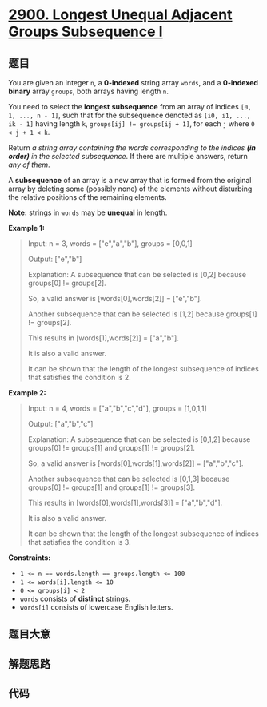 # [2900. Longest Unequal Adjacent Groups Subsequence I](https://leetcode.com/problems/longest-unequal-adjacent-groups-subsequence-i/)

## 题目

You are given an integer `n`, a **0-indexed** string array `words`, and a
**0-indexed** **binary** array `groups`, both arrays having length `n`.

You need to select the **longest** **subsequence** from an array of indices
`[0, 1, ..., n - 1]`, such that for the subsequence denoted as `[i0, i1, ...,
ik - 1]` having length `k`, `groups[ij] != groups[ij + 1]`, for each `j` where
`0 < j + 1 < k`.

Return _a string array containing the words corresponding to the indices **(in
order)** in the selected subsequence_. If there are multiple answers, return
_any of them_.

A **subsequence** of an array is a new array that is formed from the original
array by deleting some (possibly none) of the elements without disturbing the
relative positions of the remaining elements.

**Note:** strings in `words` may be **unequal** in length.



**Example 1:**

> Input: n = 3, words = ["e","a","b"], groups = [0,0,1]
> 
> Output: ["e","b"]
> 
> Explanation: A subsequence that can be selected is [0,2] because groups[0] != groups[2].
> 
> So, a valid answer is [words[0],words[2]] = ["e","b"].
> 
> Another subsequence that can be selected is [1,2] because groups[1] != groups[2].
> 
> This results in [words[1],words[2]] = ["a","b"].
> 
> It is also a valid answer.
> 
> It can be shown that the length of the longest subsequence of indices that satisfies the condition is 2.

**Example 2:**

> Input: n = 4, words = ["a","b","c","d"], groups = [1,0,1,1]
> 
> Output: ["a","b","c"]
> 
> Explanation: A subsequence that can be selected is [0,1,2] because groups[0] != groups[1] and groups[1] != groups[2].
> 
> So, a valid answer is [words[0],words[1],words[2]] = ["a","b","c"].
> 
> Another subsequence that can be selected is [0,1,3] because groups[0] != groups[1] and groups[1] != groups[3].
> 
> This results in [words[0],words[1],words[3]] = ["a","b","d"].
> 
> It is also a valid answer.
> 
> It can be shown that the length of the longest subsequence of indices that satisfies the condition is 3.

**Constraints:**

  * `1 <= n == words.length == groups.length <= 100`
  * `1 <= words[i].length <= 10`
  * `0 <= groups[i] < 2`
  * `words` consists of **distinct** strings.
  * `words[i]` consists of lowercase English letters.


## 题目大意

## 解题思路

## 代码

```javascript

```


